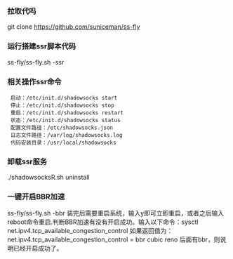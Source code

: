 ### 拉取代吗
git clone https://github.com/suniceman/ss-fly

### 运行搭建ssr脚本代码
ss-fly/ss-fly.sh -ssr

### 相关操作ssr命令
```
 启动：/etc/init.d/shadowsocks start
 停止：/etc/init.d/shadowsocks stop
 重启：/etc/init.d/shadowsocks restart
 状态：/etc/init.d/shadowsocks status
 配置文件路径：/etc/shadowsocks.json
 日志文件路径：/var/log/shadowsocks.log
 代码安装目录：/usr/local/shadowsocks
```

### 卸载ssr服务
./shadowsocksR.sh uninstall

### 一键开启BBR加速
ss-fly/ss-fly.sh -bbr  装完后需要重启系统，输入y即可立即重启，或者之后输入reboot命令重启.判断BBR加速有没有开启成功。输入以下命令：sysctl net.ipv4.tcp_available_congestion_control 如果返回值为：net.ipv4.tcp_available_congestion_control = bbr cubic reno  后面有bbr，则说明已经开启成功了。
